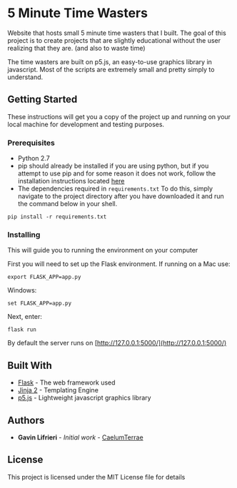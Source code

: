 # 5 Minute Time Wasters

Website that hosts small 5 minute time wasters that I built. The goal of this project is to create projects that are slightly educational without the user realizing that they are. (and also to waste time)

The time wasters are built on p5.js, an easy-to-use graphics library in javascript. Most of the scripts are extremely small and pretty simply to understand.

## Getting Started

These instructions will get you a copy of the project up and running on your local machine for development and testing purposes.

### Prerequisites

* Python 2.7 
* pip should already be installed if you are using python, but if you attempt to use pip and for some reason it does not work, follow the installation instructions located [here](https://pip.pypa.io/en/stable/installing/)
* The dependencies required in ```requirements.txt``` To do this, simply navigate to the project directory after you have downloaded it and run the command below in your shell.

```
pip install -r requirements.txt
```

### Installing

This will guide you to running the environment on your computer

First you will need to set up the Flask environment. If running on a Mac use:
```
export FLASK_APP=app.py
```

Windows:
```
set FLASK_APP=app.py
```

Next, enter:
```
flask run
```

By default the server runs on [http://127.0.0.1:5000/](http://127.0.0.1:5000/)

## Built With

* [Flask](http://flask.pocoo.org/) - The web framework used
* [Jinja 2](http://jinja.pocoo.org/) - Templating Engine
* [p5.js](https://p5js.org/) - Lightweight javascript graphics library

## Authors

* **Gavin Lifrieri** - *Initial work* - [CaelumTerrae](https://github.com/CaelumTerrae)

## License

This project is licensed under the MIT License file for details